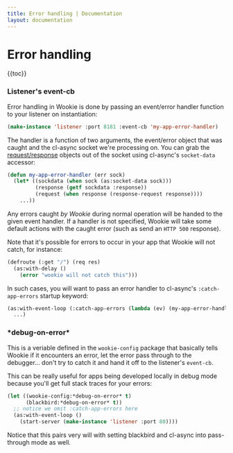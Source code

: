 ```yaml
---
title: Error handling | Documentation
layout: documentation
---
```


Error handling
==============
{{toc}}

### Listener's event-cb
Error handling in Wookie is done by passing an event/error handler function to
your listener on instantiation:

```lisp
(make-instance 'listener :port 8181 :event-cb 'my-app-error-handler)
```

The handler is a function of two arguments, the event/error object that was
caught and the cl-async socket we're processing on. You can grab the
[request/response](/docs/request-handling) objects out of the socket using
cl-async's `socket-data` accessor:

```lisp
(defun my-app-error-handler (err sock)
  (let* ((sockdata (when sock (as:socket-data sock)))
         (response (getf sockdata :response))
         (request (when response (response-request response))))
    ...))
```

Any errors caught *by Wookie* during normal operation will be handed to the
given event handler. If a handler is not specified, Wookie will take some
default actions with the caught error (such as send an `HTTP 500` response).

Note that it's possible for errors to occur in your app that Wookie will not
catch, for instance:

```lisp
(defroute (:get "/") (req res)
  (as:with-delay ()
    (error "wookie will not catch this")))
```

In such cases, you will want to pass an error handler to cl-async's
`:catch-app-errors` startup keyword:

```lisp
(as:with-event-loop (:catch-app-errors (lambda (ev) (my-app-error-handler ev nil)))
  ...)
```

### \*debug-on-error\*
This is a veriable defined in the `wookie-config` package that basically tells
Wookie if it encounters an error, let the error pass through to the debugger...
don't try to catch it and hand it off to the listener's `event-cb`.

This can be really useful for apps being developed locally in debug mode because
you'll get full stack traces for your errors:

```lisp
(let ((wookie-config:*debug-on-error* t)
      (blackbird:*debug-on-error* t))
  ;; notice we omit :catch-app-errors here
  (as:with-event-loop ()
    (start-server (make-instance 'listener :port 80))))
```

Notice that this pairs very will with setting blackbird and cl-async into
pass-through mode as well.

